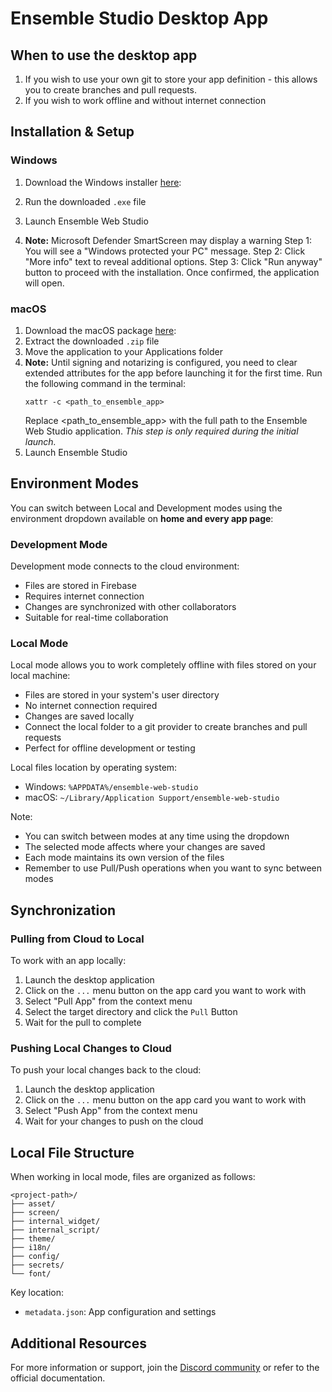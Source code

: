 # Ensemble Studio Desktop App

## When to use the desktop app

1. If you wish to use your own git to store your app definition - this allows you to create branches and pull requests.
2. If you wish to work offline and without internet connection

## Installation & Setup


### Windows
1. Download the Windows installer [here](https://firebasestorage.googleapis.com/v0/b/ensemble-web-studio.appspot.com/o/desktop_app%2Fensemble-web-studio-0.1.0%20Setup.exe?alt=media):

2. Run the downloaded `.exe` file
3. Launch Ensemble Web Studio
4. **Note:** Microsoft Defender SmartScreen may display a warning
Step 1: You will see a "Windows protected your PC" message.
Step 2: Click "More info" text to reveal additional options.
Step 3: Click "Run anyway" button to proceed with the installation.
Once confirmed, the application will open.

### macOS
1. Download the macOS package [here](https://firebasestorage.googleapis.com/v0/b/ensemble-web-studio.appspot.com/o/desktop_app%2Fensemble-web-studio-darwin-arm64-0.1.0.zip?alt=media):
2. Extract the downloaded `.zip` file
3. Move the application to your Applications folder
4. **Note:** Until signing and notarizing is configured, you need to clear extended attributes for the app before launching it for the first time. Run the following command in the terminal:
   ```
   xattr -c <path_to_ensemble_app>
   ```
   Replace <path_to_ensemble_app> with the full path to the Ensemble Web Studio application. *This step is only required during the initial launch.*
5. Launch Ensemble Studio

## Environment Modes

You can switch between Local and Development modes using the environment dropdown available on **home and every app page**:

### Development Mode

Development mode connects to the cloud environment:

- Files are stored in Firebase
- Requires internet connection
- Changes are synchronized with other collaborators
- Suitable for real-time collaboration

### Local Mode

Local mode allows you to work completely offline with files stored on your local machine:

- Files are stored in your system's user directory
- No internet connection required
- Changes are saved locally
- Connect the local folder to a git provider to create branches and pull requests
- Perfect for offline development or testing

Local files location by operating system:
- Windows: `%APPDATA%/ensemble-web-studio`
- macOS: `~/Library/Application Support/ensemble-web-studio`

Note: 
- You can switch between modes at any time using the dropdown
- The selected mode affects where your changes are saved
- Each mode maintains its own version of the files
- Remember to use Pull/Push operations when you want to sync between modes

## Synchronization

### Pulling from Cloud to Local

To work with an app locally:
1. Launch the desktop application
2. Click on the `...` menu button on the app card you want to work with
3. Select "Pull App" from the context menu
4. Select the target directory and click the `Pull` Button
5. Wait for the pull to complete

### Pushing Local Changes to Cloud

To push your local changes back to the cloud:
1. Launch the desktop application
2. Click on the `...` menu button on the app card you want to work with
3. Select "Push App" from the context menu
4. Wait for your changes to push on the cloud

## Local File Structure

When working in local mode, files are organized as follows:

```
<project-path>/
├── asset/
├── screen/
├── internal_widget/
├── internal_script/
├── theme/
├── i18n/
├── config/
├── secrets/
└── font/
```

Key location:
- `metadata.json`: App configuration and settings

## Additional Resources

For more information or support, join the [Discord community](https://discord.gg/cEHkJTmn75) or refer to the official documentation.
